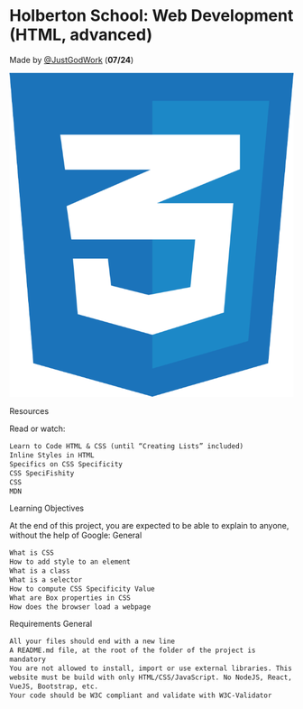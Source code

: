 # Holberton School: Web Development (HTML, advanced)

Made by [@JustGodWork](https://github.com/JustGodWork) (**07/24**)

![CSS](../images/css.png)

Resources

Read or watch:

    Learn to Code HTML & CSS (until “Creating Lists” included)
    Inline Styles in HTML
    Specifics on CSS Specificity
    CSS SpeciFishity
    CSS
    MDN

Learning Objectives

At the end of this project, you are expected to be able to explain to anyone, without the help of Google:
General

    What is CSS
    How to add style to an element
    What is a class
    What is a selector
    How to compute CSS Specificity Value
    What are Box properties in CSS
    How does the browser load a webpage

Requirements
General

    All your files should end with a new line
    A README.md file, at the root of the folder of the project is mandatory
    You are not allowed to install, import or use external libraries. This website must be build with only HTML/CSS/JavaScript. No NodeJS, React, VueJS, Bootstrap, etc.
    Your code should be W3C compliant and validate with W3C-Validator
